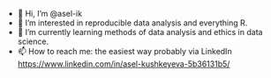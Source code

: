 - 👋 Hi, I’m @asel-ik
- 👀 I’m interested in reproducible data analysis and everything R.
- 🌱 I’m currently learning methods of data analysis and ethics in data science.
- 📫 How to reach me: the easiest way probably via LinkedIn https://www.linkedin.com/in/asel-kushkeyeva-5b36131b5/

<!---
asel-ik/asel-ik is a ✨ special ✨ repository because its `README.md` (this file) appears on your GitHub profile.
You can click the Preview link to take a look at your changes.
--->
